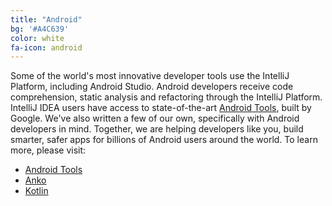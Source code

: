 ```yaml
---
title: "Android"
bg: '#A4C639'
color: white
fa-icon: android
---
```


Some of the world's most innovative developer tools use the IntelliJ Platform, including Android Studio. Android developers receive code comprehension, static analysis and refactoring through the IntelliJ Platform. IntelliJ IDEA users have access to state-of-the-art [Android Tools](http://tools.android.com/), built by Google. We've also written a few of our own, specifically with Android developers in mind. Together, we are helping developers like you, build smarter, safer apps for billions of Android users around the world. To learn more, please visit:

* [Android Tools](http://tools.android.com/)
* [Anko](https://github.com/JetBrains/anko)
* [Kotlin](https://kotlinlang.org/)